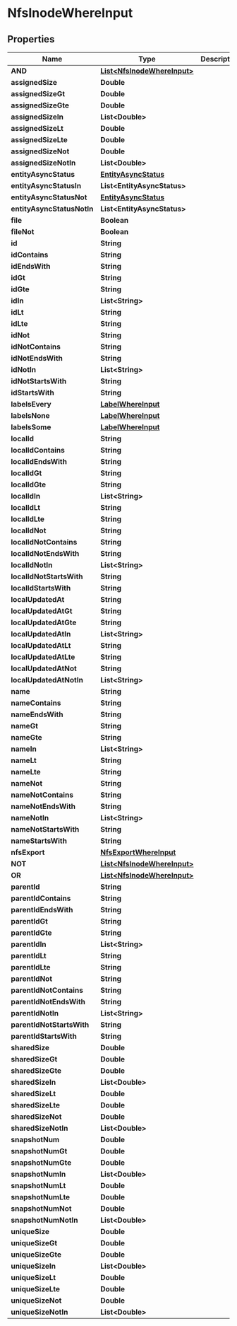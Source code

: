 

# NfsInodeWhereInput


## Properties

Name | Type | Description | Notes
------------ | ------------- | ------------- | -------------
**AND** | [**List&lt;NfsInodeWhereInput&gt;**](NfsInodeWhereInput.md) |  |  [optional]
**assignedSize** | **Double** |  |  [optional]
**assignedSizeGt** | **Double** |  |  [optional]
**assignedSizeGte** | **Double** |  |  [optional]
**assignedSizeIn** | **List&lt;Double&gt;** |  |  [optional]
**assignedSizeLt** | **Double** |  |  [optional]
**assignedSizeLte** | **Double** |  |  [optional]
**assignedSizeNot** | **Double** |  |  [optional]
**assignedSizeNotIn** | **List&lt;Double&gt;** |  |  [optional]
**entityAsyncStatus** | [**EntityAsyncStatus**](EntityAsyncStatus.md) |  |  [optional]
**entityAsyncStatusIn** | **List&lt;EntityAsyncStatus&gt;** |  |  [optional]
**entityAsyncStatusNot** | [**EntityAsyncStatus**](EntityAsyncStatus.md) |  |  [optional]
**entityAsyncStatusNotIn** | **List&lt;EntityAsyncStatus&gt;** |  |  [optional]
**file** | **Boolean** |  |  [optional]
**fileNot** | **Boolean** |  |  [optional]
**id** | **String** |  |  [optional]
**idContains** | **String** |  |  [optional]
**idEndsWith** | **String** |  |  [optional]
**idGt** | **String** |  |  [optional]
**idGte** | **String** |  |  [optional]
**idIn** | **List&lt;String&gt;** |  |  [optional]
**idLt** | **String** |  |  [optional]
**idLte** | **String** |  |  [optional]
**idNot** | **String** |  |  [optional]
**idNotContains** | **String** |  |  [optional]
**idNotEndsWith** | **String** |  |  [optional]
**idNotIn** | **List&lt;String&gt;** |  |  [optional]
**idNotStartsWith** | **String** |  |  [optional]
**idStartsWith** | **String** |  |  [optional]
**labelsEvery** | [**LabelWhereInput**](LabelWhereInput.md) |  |  [optional]
**labelsNone** | [**LabelWhereInput**](LabelWhereInput.md) |  |  [optional]
**labelsSome** | [**LabelWhereInput**](LabelWhereInput.md) |  |  [optional]
**localId** | **String** |  |  [optional]
**localIdContains** | **String** |  |  [optional]
**localIdEndsWith** | **String** |  |  [optional]
**localIdGt** | **String** |  |  [optional]
**localIdGte** | **String** |  |  [optional]
**localIdIn** | **List&lt;String&gt;** |  |  [optional]
**localIdLt** | **String** |  |  [optional]
**localIdLte** | **String** |  |  [optional]
**localIdNot** | **String** |  |  [optional]
**localIdNotContains** | **String** |  |  [optional]
**localIdNotEndsWith** | **String** |  |  [optional]
**localIdNotIn** | **List&lt;String&gt;** |  |  [optional]
**localIdNotStartsWith** | **String** |  |  [optional]
**localIdStartsWith** | **String** |  |  [optional]
**localUpdatedAt** | **String** |  |  [optional]
**localUpdatedAtGt** | **String** |  |  [optional]
**localUpdatedAtGte** | **String** |  |  [optional]
**localUpdatedAtIn** | **List&lt;String&gt;** |  |  [optional]
**localUpdatedAtLt** | **String** |  |  [optional]
**localUpdatedAtLte** | **String** |  |  [optional]
**localUpdatedAtNot** | **String** |  |  [optional]
**localUpdatedAtNotIn** | **List&lt;String&gt;** |  |  [optional]
**name** | **String** |  |  [optional]
**nameContains** | **String** |  |  [optional]
**nameEndsWith** | **String** |  |  [optional]
**nameGt** | **String** |  |  [optional]
**nameGte** | **String** |  |  [optional]
**nameIn** | **List&lt;String&gt;** |  |  [optional]
**nameLt** | **String** |  |  [optional]
**nameLte** | **String** |  |  [optional]
**nameNot** | **String** |  |  [optional]
**nameNotContains** | **String** |  |  [optional]
**nameNotEndsWith** | **String** |  |  [optional]
**nameNotIn** | **List&lt;String&gt;** |  |  [optional]
**nameNotStartsWith** | **String** |  |  [optional]
**nameStartsWith** | **String** |  |  [optional]
**nfsExport** | [**NfsExportWhereInput**](NfsExportWhereInput.md) |  |  [optional]
**NOT** | [**List&lt;NfsInodeWhereInput&gt;**](NfsInodeWhereInput.md) |  |  [optional]
**OR** | [**List&lt;NfsInodeWhereInput&gt;**](NfsInodeWhereInput.md) |  |  [optional]
**parentId** | **String** |  |  [optional]
**parentIdContains** | **String** |  |  [optional]
**parentIdEndsWith** | **String** |  |  [optional]
**parentIdGt** | **String** |  |  [optional]
**parentIdGte** | **String** |  |  [optional]
**parentIdIn** | **List&lt;String&gt;** |  |  [optional]
**parentIdLt** | **String** |  |  [optional]
**parentIdLte** | **String** |  |  [optional]
**parentIdNot** | **String** |  |  [optional]
**parentIdNotContains** | **String** |  |  [optional]
**parentIdNotEndsWith** | **String** |  |  [optional]
**parentIdNotIn** | **List&lt;String&gt;** |  |  [optional]
**parentIdNotStartsWith** | **String** |  |  [optional]
**parentIdStartsWith** | **String** |  |  [optional]
**sharedSize** | **Double** |  |  [optional]
**sharedSizeGt** | **Double** |  |  [optional]
**sharedSizeGte** | **Double** |  |  [optional]
**sharedSizeIn** | **List&lt;Double&gt;** |  |  [optional]
**sharedSizeLt** | **Double** |  |  [optional]
**sharedSizeLte** | **Double** |  |  [optional]
**sharedSizeNot** | **Double** |  |  [optional]
**sharedSizeNotIn** | **List&lt;Double&gt;** |  |  [optional]
**snapshotNum** | **Double** |  |  [optional]
**snapshotNumGt** | **Double** |  |  [optional]
**snapshotNumGte** | **Double** |  |  [optional]
**snapshotNumIn** | **List&lt;Double&gt;** |  |  [optional]
**snapshotNumLt** | **Double** |  |  [optional]
**snapshotNumLte** | **Double** |  |  [optional]
**snapshotNumNot** | **Double** |  |  [optional]
**snapshotNumNotIn** | **List&lt;Double&gt;** |  |  [optional]
**uniqueSize** | **Double** |  |  [optional]
**uniqueSizeGt** | **Double** |  |  [optional]
**uniqueSizeGte** | **Double** |  |  [optional]
**uniqueSizeIn** | **List&lt;Double&gt;** |  |  [optional]
**uniqueSizeLt** | **Double** |  |  [optional]
**uniqueSizeLte** | **Double** |  |  [optional]
**uniqueSizeNot** | **Double** |  |  [optional]
**uniqueSizeNotIn** | **List&lt;Double&gt;** |  |  [optional]



